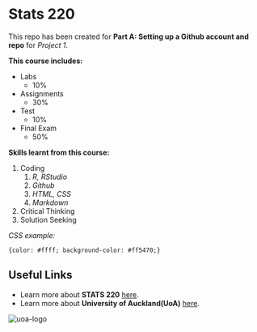 # Stats 220
This repo has been created for **Part A: Setting up a Github account and repo** for *Project 1*.


**This course includes:**
  * Labs
    - 10%
  * Assignments
    - 30%
  * Test
    - 10%
  * Final Exam
    - 50%
  
**Skills learnt from this course:**
  1. Coding
     1. *R, RStudio*
     2. *Github*
     3. *HTML, CSS*
     4. *Markdown*
  2.  Critical Thinking
  3.  Solution Seeking

*CSS example:*
```
{color: #ffff; background-color: #ff5470;}
```

## Useful Links
 * Learn more about **STATS 220** [here](https://courseoutline.auckland.ac.nz/dco/course/STATS/220/1213).
 * Learn more about **University of Auckland(UoA)** [here](https://www.auckland.ac.nz/en.html).



![uoa-logo](https://www.careers.auckland.ac.nz/wp-content/themes/careers-uoa-calibrate/assets/img/uoa-logo.png)
